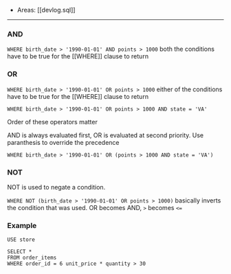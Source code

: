
- Areas: [[devlog.sql]]

---

### AND

`WHERE birth_date > '1990-01-01' AND points > 1000` both the conditions have to be true for the [[WHERE]] clause to return

### OR

`WHERE birth_date > '1990-01-01' OR points > 1000` either of the conditions have to be true for the [[WHERE]] clause to return

`WHERE birth_date > '1990-01-01' OR points > 1000 AND state = 'VA'`

Order of these operators matter

AND is always evaluated first, OR is evaluated at second priority.
Use paranthesis to override the precedence

`WHERE birth_date > '1990-01-01' OR (points > 1000 AND state = 'VA')`

### NOT

NOT is used to negate a condition.

`WHERE NOT (birth_date > '1990-01-01' OR points > 1000)` basically inverts the condition that was used. OR becomes AND, `>` becomes `<=`

### Example

    USE store

    SELECT *
    FROM order_items
    WHERE order_id = 6 unit_price * quantity > 30
